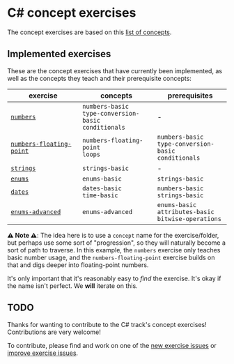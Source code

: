 # C&#35; concept exercises

The concept exercises are based on this [list of concepts][reference-shared].

## Implemented exercises

These are the concept exercises that have currently been implemented, as well as the concepts they teach and their prerequisite concepts:

| exercise                                                            | concepts                                                       | prerequisites                                                  |
| ------------------------------------------------------------------- | -------------------------------------------------------------- | -------------------------------------------------------------- |
| [`numbers`][concept-exercise-numbers]                               | `numbers-basic`<br/>`type-conversion-basic`<br/>`conditionals` | -                                                              |
| [`numbers-floating-point`][concept-exercise-numbers-floating-point] | `numbers-floating-point`<br/>`loops`                           | `numbers-basic`<br/>`type-conversion-basic`<br/>`conditionals` |
| [`strings`][concept-exercise-strings]                               | `strings-basic`                                                | -                                                              |
| [`enums`][concept-exercise-enums]                                   | `enums-basic`                                                  | `strings-basic`                                                |
| [`dates`][concept-exercise-dates]                                   | `dates-basic`<br/>`time-basic`                                 | `numbers-basic`<br/>`strings-basic`                            |
| [`enums-advanced`][concept-exercise-enums-advanced]                 | `enums-advanced`                                               | `enums-basic`<br/>`attributes-basic`</br>`bitwise-operations`  |

**⚠ Note ⚠**: The idea here is to use a `concept` name for the exercise/folder, but perhaps use some sort of "progression", so they will naturally become a sort of path to traverse. In this example, the `numbers` exercise only teaches basic number usage, and the `numbers-floating-point` exercise builds on that and digs deeper into floating-point numbers.

It's only important that it's reasonably easy to _find_ the exercise. It's okay if the name isn't perfect. We **will** iterate on this.

## TODO

Thanks for wanting to contribute to the C# track's concept exercises! Contributions are very welcome!

To contribute, please find and work on one of the [new exercise issues][issues-new-exercise] or [improve exercise issues][issues-improve-exercise].

[reference-shared]: ../../reference/README.md
[reference]: ./reference.md
[concept-exercises]: ./concept/README.md
[concept-exercise-enums-advanced]: ./enums-advanced/.meta/design.md
[concept-exercise-dates]: ./dates/.meta/design.md
[concept-exercise-enums]: ./enums/.meta/design.md
[concept-exercise-numbers-floating-point]: ./numbers-floating-point/.meta/design.md
[concept-exercise-numbers]: ./numbers/.meta/design.md
[concept-exercise-strings]: ./strings/.meta/design.md
[issues-new-exercise]: https://github.com/exercism/v3/issues?utf8=%E2%9C%93&q=is%3Aopen+label%3Atrack%2Fcsharp+label%3Atype%2Fnew-exercise+label%3Astatus%2Fhelp-wanted
[issues-improve-exercise]: https://github.com/exercism/v3/issues?utf8=%E2%9C%93&q=is%3Aopen+label%3Atrack%2Fcsharp+label%3Atype%2Fimprove-exercise+label%3Astatus%2Fhelp-wanted
